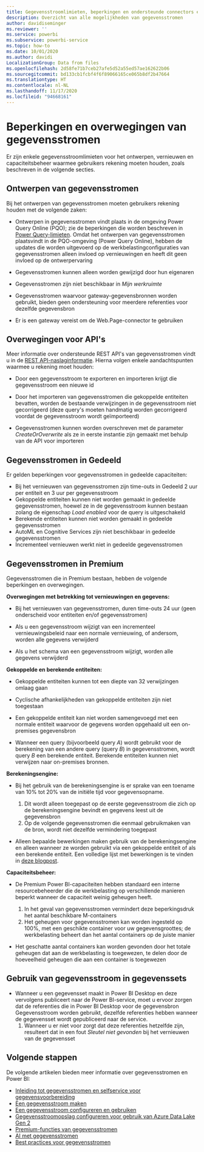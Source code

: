 ```yaml
---
title: Gegevensstroomlimieten, beperkingen en ondersteunde connectors en functies
description: Overzicht van alle mogelijkheden van gegevensstromen
author: davidiseminger
ms.reviewer: ''
ms.service: powerbi
ms.subservice: powerbi-service
ms.topic: how-to
ms.date: 10/01/2020
ms.author: davidi
LocalizationGroup: Data from files
ms.openlocfilehash: 2d58fe71b7ceb27afe5d52a55ed57ae162622b06
ms.sourcegitcommit: bd133cb1fcbf4f6f89066165ce065b8df2b47664
ms.translationtype: HT
ms.contentlocale: nl-NL
ms.lasthandoff: 11/17/2020
ms.locfileid: "94668161"
---
```

# <a name="dataflows-limitations-and-considerations"></a>Beperkingen en overwegingen van gegevensstromen

Er zijn enkele gegevensstroomlimieten voor het ontwerpen, vernieuwen en capaciteitsbeheer waarmee gebruikers rekening moeten houden, zoals beschreven in de volgende secties.

## <a name="dataflow-authoring"></a>Ontwerpen van gegevensstromen

Bij het ontwerpen van gegevensstromen moeten gebruikers rekening houden met de volgende zaken:

* Ontwerpen in gegevensstromen vindt plaats in de omgeving Power Query Online (PQO); zie de beperkingen die worden beschreven in [Power Query-limieten](/power-query/power-query-online-limits).
Omdat het ontwerpen van gegevensstromen plaatsvindt in de PQO-omgeving (Power Query Online), hebben de updates die worden uitgevoerd op de werkbelastingconfiguraties van gegevensstromen alleen invloed op vernieuwingen en heeft dit geen invloed op de ontwerpervaring

* Gegevensstromen kunnen alleen worden gewijzigd door hun eigenaren

* Gegevensstromen zijn niet beschikbaar in *Mijn werkruimte*

* Gegevensstromen waarvoor gateway-gegevensbronnen worden gebruikt, bieden geen ondersteuning voor meerdere referenties voor dezelfde gegevensbron

* Er is een gateway vereist om de Web.Page-connector te gebruiken

## <a name="api-considerations"></a>Overwegingen voor API's

Meer informatie over ondersteunde REST API's van gegevensstromen vindt u in de [REST API-naslaginformatie](/rest/api/power-bi/dataflows). Hierna volgen enkele aandachtspunten waarmee u rekening moet houden:

* Door een gegevensstroom te exporteren en importeren krijgt die gegevensstroom een nieuwe id

* Door het importeren van gegevensstromen die gekoppelde entiteiten bevatten, worden de bestaande verwijzingen in de gegevensstroom niet gecorrigeerd (deze query's moeten handmatig worden gecorrigeerd voordat de gegevensstroom wordt geïmporteerd)

* Gegevensstromen kunnen worden overschreven met de parameter *CreateOrOverwrite* als ze in eerste instantie zijn gemaakt met behulp van de API voor importeren

## <a name="dataflows-in-shared"></a>Gegevensstromen in Gedeeld

Er gelden beperkingen voor gegevensstromen in gedeelde capaciteiten:

* Bij het vernieuwen van gegevensstromen zijn time-outs in Gedeeld 2 uur per entiteit en 3 uur per gegevensstroom
* Gekoppelde entiteiten kunnen niet worden gemaakt in gedeelde gegevensstromen, hoewel ze in de gegevensstroom kunnen bestaan zolang de eigenschap *Load enabled* voor de query is uitgeschakeld
* Berekende entiteiten kunnen niet worden gemaakt in gedeelde gegevensstromen
* AutoML en Cognitive Services zijn niet beschikbaar in gedeelde gegevensstromen
* Incrementeel vernieuwen werkt niet in gedeelde gegevensstromen

## <a name="dataflows-in-premium"></a>Gegevensstromen in Premium

Gegevensstromen die in Premium bestaan, hebben de volgende beperkingen en overwegingen.

**Overwegingen met betrekking tot vernieuwingen en gegevens:**

* Bij het vernieuwen van gegevensstromen, duren time-outs 24 uur (geen onderscheid voor entiteiten en/of gegevensstromen)

* Als u een gegevensstroom wijzigt van een incrementeel vernieuwingsbeleid naar een normale vernieuwing, of andersom, worden alle gegevens verwijderd

* Als u het schema van een gegevensstroom wijzigt, worden alle gegevens verwijderd

**Gekoppelde en berekende entiteiten:**

* Gekoppelde entiteiten kunnen tot een diepte van 32 verwijzingen omlaag gaan

* Cyclische afhankelijkheden van gekoppelde entiteiten zijn niet toegestaan

* Een gekoppelde entiteit kan niet worden samengevoegd met een normale entiteit waarvoor de gegevens worden opgehaald uit een on-premises gegevensbron

* Wanneer een query (bijvoorbeeld query *A*) wordt gebruikt voor de berekening van een andere query (query *B*) in gegevensstromen, wordt query *B* een berekende entiteit. Berekende entiteiten kunnen niet verwijzen naar on-premises bronnen.


**Berekeningsengine:**

* Bij het gebruik van de berekeningsengine is er sprake van een toename van 10% tot 20% van de initiële tijd voor gegevensopname.

  1. Dit wordt alleen toegepast op de eerste gegevensstroom die zich op de berekeningsengine bevindt en gegevens leest uit de gegevensbron
  2. Op de volgende gegevensstromen die eenmaal gebruikmaken van de bron, wordt niet dezelfde vermindering toegepast

* Alleen bepaalde bewerkingen maken gebruik van de berekeningsengine en alleen wanneer ze worden gebruikt via een gekoppelde entiteit of als een berekende entiteit. Een volledige lijst met bewerkingen is te vinden in [deze blogpost](http://petcu40.blogspot.com/2019/06/m-folding-in-enhanced-engine-of-power.html).


**Capaciteitsbeheer:**

* De Premium Power BI-capaciteiten hebben standaard een interne resourcebeheerder die de werkbelasting op verschillende manieren beperkt wanneer de capaciteit weinig geheugen heeft.

  1. In het geval van gegevensstromen vermindert deze beperkingsdruk het aantal beschikbare M-containers
  2. Het geheugen voor gegevensstromen kan worden ingesteld op 100%, met een geschikte container voor uw gegevensgroottes; de werkbelasting beheert dan het aantal containers op de juiste manier

* Het geschatte aantal containers kan worden gevonden door het totale geheugen dat aan de werkbelasting is toegewezen, te delen door de hoeveelheid geheugen die aan een container is toegewezen

## <a name="dataflow-usage-in-datasets"></a>Gebruik van gegevensstroom in gegevenssets

* Wanneer u een gegevensset maakt in Power BI Desktop en deze vervolgens publiceert naar de Power BI-service, moet u ervoor zorgen dat de referenties die in Power BI Desktop voor de gegevensbron Gegevensstroom worden gebruikt, dezelfde referenties hebben wanneer de gegevensset wordt gepubliceerd naar de service.
  1. Wanneer u er niet voor zorgt dat deze referenties hetzelfde zijn, resulteert dat in een fout *Sleutel niet gevonden* bij het vernieuwen van de gegevensset

## <a name="next-steps"></a>Volgende stappen
De volgende artikelen bieden meer informatie over gegevensstromen en Power BI:

* [Inleiding tot gegevensstromen en selfservice voor gegevensvoorbereiding](dataflows-introduction-self-service.md)
* [Een gegevensstroom maken](dataflows-create.md)
* [Een gegevensstroom configureren en gebruiken](dataflows-configure-consume.md)
* [Gegevensstroomopslag configureren voor gebruik van Azure Data Lake Gen 2](dataflows-azure-data-lake-storage-integration.md)
* [Premium-functies van gegevensstromen](dataflows-premium-features.md)
* [AI met gegevensstromen](dataflows-machine-learning-integration.md)
* [Best practices voor gegevensstromen](dataflows-best-practices.md)